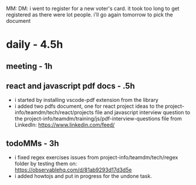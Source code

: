 MM: DM: i went to register for a new voter's card. it took too long to get registered as there were lot people. i'll go again tomorrow to pick the document
# daily - 4.5h

## meeting - 1h

## react and javascript pdf docs - .5h

* i started by installing vscode-pdf extension from the library
* i added two pdfs document, one for react project ideas to the project-info/teamdm/tech/react/projects file and javascript interview question to the project-info/teamdm/training/js/pdf-interview-questions file from LinkedIn: https://www.linkedin.com/feed/
## todoMMs - 3h
* i fixed regex exercises issues from project-info/teamdm/tech/regex folder by testing them on: https://observablehq.com/d/81ab9293d17d3d5e
* i added howtojs and put in progress for the undone task.
